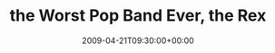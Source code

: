 ---
templateKey: event
guid: 0894a2fa-6eab-11ea-99c5-002590d1d1b0
date: 2009-04-21T09:30:00+00:00
eventTime: '9:30'
title: the Worst Pop Band Ever, the Rex
artist: the Worst Pop Band Ever
city: Toronto
venue: the Rex
group: The Worst Pop Band Ever
---